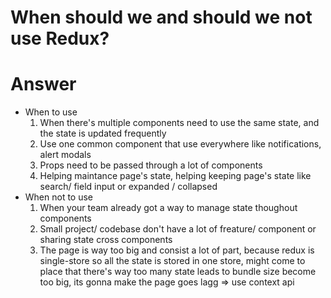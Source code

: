 # When should we and should we not use Redux?

# Answer

- When to use
    1. When there's multiple components need to use the same state, and the state is updated frequently
    2. Use one common component that use everywhere like notifications, alert modals
    3. Props need to be passed through a lot of components
    4. Helping maintance page's state, helping keeping page's state like search/ field input or expanded / collapsed 
- When not to use
    1. When your team already got a way to manage state thoughout components
    2. Small project/ codebase don't have a lot of freature/ component or sharing state cross components
    3. The page is way too big and consist a lot of part, because redux is single-store so all the state is stored in one store, might come to place that there's way too many state leads to bundle size become too big, its gonna make the page goes lagg => use context api
